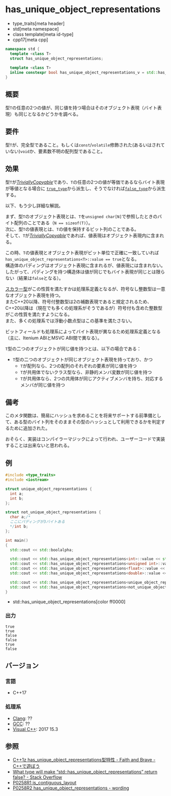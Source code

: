 # has_unique_object_representations
* type_traits[meta header]
* std[meta namespace]
* class template[meta id-type]
* cpp17[meta cpp]

```cpp
namespace std {
  template <class T>
  struct has_unique_object_representations;
  
  template <class T>
  inline constexpr bool has_unique_object_representations_v = std::has_unique_object_representations<T>::value;
}
```

## 概要
型`T`の任意の2つの値が、同じ値を持つ場合はそのオブジェクト表現（バイト表現）も同じとなるかどうかを調べる。


## 要件
型`T`が、完全型であること。もしくは`const`/`volatile`修飾された(あるいはされていない)`void`か、要素数不明の配列型であること。


## 効果
型`T`が[*TriviallyCopyable*](is_trivially_copyable.md)であり、`T`の任意の2つの値が等価であるならバイト表現が等値となる場合に
[`true_type`](true_type.md)から派生し、そうでなければ[`false_type`](false_type.md)から派生する。

以下、もう少し詳細な解説。

まず、型`T`のオブジェクト表現とは、`T`を`unsigned char[N]`で参照したときのバイト配列のことである（`N == sizeof(T)`）。  
次に、型`T`の値表現とは、`T`の値を保持するビット列のことである。  
そして、`T`が[*TriviallyCopyable*](is_trivially_copyable.md)であれば、値表現はオブジェクト表現内に含まれる。

この時、`T`の値表現とオブジェクト表現がビット単位で正確に一致していれば`has_unique_object_representations<T>::value == true`となる。  
構造体のパディングはオブジェクト表現に含まれるが、値表現には含まれない。したがって、パディングを持つ構造体は値が同じでもバイト表現が同じとは限らない（結果は`false`となる）。

[スカラー型](is_scalar.md)がこの性質を満たすかは処理系定義となるが、符号なし整数型は一意なオブジェクト表現を持つ。  
またC++20以降、符号付整数型は2の補数表現であると規定されるため、C++20以降は（現在でも多くの処理系がそうであるが）符号付も含めた整数型がこの性質を満たすようになる。  
また、多くの処理系では浮動小数点型はこの基準を満たさない。

ビットフィールドも処理系によってバイト表現が異なるため処理系定義となる（主に、Itenium ABIとMSVC ABI間で異なる）。

`T`型の二つのオブジェクトが同じ値を持つとは、以下の場合である：

- `T`型の二つのオブジェクトが同じオブジェクト表現を持っており、かつ 
    - `T`が配列なら、2つの配列のそれぞれの要素が同じ値を持つ
    - `T`が共用体でないクラス型なら、非静的メンバ変数が同じ値を持つ
    - `T`が共用体なら、2つの共用体が同じアクティブメンバを持ち、対応するメンバが同じ値を持つ


## 備考

このメタ関数は、簡易にハッシュを求めることを将来サポートする前準備として、ある型のバイト列をそのままその型のハッシュとして利用できるかを判定するために追加された。

おそらく、実装はコンパイラーマジックによって行われ、ユーザーコードで実装することは出来ないと思われる。

## 例

```cpp example
#include <type_traits>
#include <iostream>

struct unique_object_representations {
  int a;
  int b;
};

struct not_unique_object_representations {
  char a;/*
  ここにパディングが3バイトある
  */int b;
};

int main()
{
  std::cout << std::boolalpha;

  std::cout << std::has_unique_object_representations<int>::value << std::endl;
  std::cout << std::has_unique_object_representations<unsigned int>::value << std::endl;
  std::cout << std::has_unique_object_representations<float>::value << std::endl;
  std::cout << std::has_unique_object_representations<double>::value << std::endl;

  std::cout << std::has_unique_object_representations<unique_object_representations>::value << std::endl;
  std::cout << std::has_unique_object_representations<not_unique_object_representations>::value << std::endl;
}
```
* std::has_unique_object_representations[color ff0000]

### 出力
```
true
true
false
false
true
false
```

## バージョン
### 言語
- C++17

### 処理系
- [Clang](/implementation.md#clang): ??
- [GCC](/implementation.md#gcc): ??
- [Visual C++](/implementation.md#visual_cpp): 2017 15.3

## 参照
- [C++1z has_unique_object_representations型特性 - Faith and Brave - C++で遊ぼう](https://faithandbrave.hateblo.jp/entry/2016/09/23/143031)
- [What type will make “std::has_unique_object_representations” return false? - Stack Overflow](https://stackoverflow.com/questions/42855326/what-type-will-make-stdhas-unique-object-representations-return-false)
- [P0258R1 is_contiguous_layout](http://www.open-std.org/jtc1/sc22/wg21/docs/papers/2016/p0258r1.html)
- [P0258R2 has_unique_object_representations - wording](http://www.open-std.org/jtc1/sc22/wg21/docs/papers/2016/p0258r2.html)
